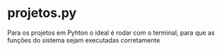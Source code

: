 # projetos.py
Para os projetos em Pyhton o ideal é rodar com o terminal, para que as funções do sistema sejam executadas corretamente
